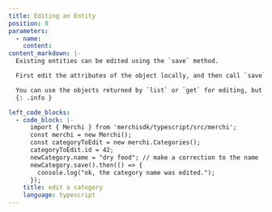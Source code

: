 ```yaml
---
title: Editing an Entity
position: 8
parameters:
  - name:
    content:
content_markdown: |-
  Existing entities can be edited using the `save` method.

  First edit the attributes of the object locally, and then call `save`. 

  You can use the objects returned by `list` or `get` for editing, but if you already know the `id` of the entity that you wish to edit, there is no need to first fetch the entity from the server before editing, you can specify the `id` directly.
  {: .info }

left_code_blocks:
  - code_block: |-
      import { Merchi } from 'merchisdk/typescript/src/merchi';
      const merchi = new Merchi();
      const categoryToEdit = new merchi.Categories();
      categoryToEdit.id = 42;
      newCategory.name = "dry food"; // make a correction to the name
      newCategory.save().then(() => {
        console.log("ok, the category name was edited.");
      });
    title: edit a category
    language: typescript
---
```

